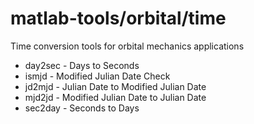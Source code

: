 matlab-tools/orbital/time
============

Time conversion tools for orbital mechanics applications

<ul>
<li> day2sec - Days to Seconds
<li> ismjd - Modified Julian Date Check
<li> jd2mjd - Julian Date to Modified Julian Date
<li> mjd2jd - Modified Julian Date to Julian Date
<li> sec2day - Seconds to Days
</ul>

